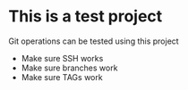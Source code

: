 # This is a test project

Git operations can be tested using this project

* Make sure SSH works
* Make sure branches work
* Make sure TAGs work


